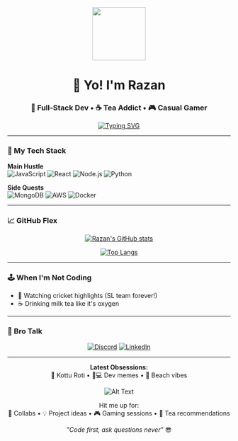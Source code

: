 <div align="center">
  <img src="https://media.giphy.com/media/3oKIPEqDGUULpEU0aQ/giphy.gif" width="120">

  # 👋 Yo! I'm Razan 
  
  ### 🚀 Full-Stack Dev • ☕ Tea Addict • 🎮 Casual Gamer
  
  [![Typing SVG](https://readme-typing-svg.herokuapp.com?font=Space+Mono&size=22&duration=3000&pause=500&color=00FF00&center=true&vCenter=true&width=500&lines=Building+stuff+that+makes+my+mom+proud;Professional+code+googler;Sri+Lankan+tech+bro;React+>+Angular+fite+me)](https://git.io/typing-svg)
</div>

---

### 🔧 My Tech Stack

**Main Hustle**  
![JavaScript](https://img.shields.io/badge/-JS%20-%23F7DF1E?style=flat-square&logo=javascript&logoColor=black)
![React](https://img.shields.io/badge/-React%20-%2320232a?style=flat-square&logo=react)
![Node.js](https://img.shields.io/badge/-Node.js%20-%23339933?style=flat-square&logo=node.js)
![Python](https://img.shields.io/badge/-Python%20-%233776AB?style=flat-square&logo=python)

**Side Quests**  
![MongoDB](https://img.shields.io/badge/-MongoDB%20-%2347A248?style=flat-square&logo=mongodb)
![AWS](https://img.shields.io/badge/-AWS%20-%23FF9900?style=flat-square&logo=amazon-aws)
![Docker](https://img.shields.io/badge/-Docker%20-%232496ED?style=flat-square&logo=docker)

---

### 📈 GitHub Flex

<div align="center">
  
  [![Razan's GitHub stats](https://github-readme-stats.vercel.app/api?username=hacxk&show_icons=true&theme=dark&hide_border=true)](https://github.com/hacxk)
  
  [![Top Langs](https://github-readme-stats.vercel.app/api/top-langs/?username=hacxk&layout=compact&theme=dark&hide_border=true)](https://github.com/hacxk)

</div>

---

### 🕹️ When I'm Not Coding

- 🏏 Watching cricket highlights (SL team forever!)
- ☕ Drinking milk tea like it's oxygen
  
---

### 💬 Bro Talk

<div align="center">
  
  [![Discord](https://img.shields.io/badge/-Add%20me%20on%20Discord-5865F2?style=for-the-badge&logo=discord&logoColor=white)](https://discord.com/users/hacxk)
  [![LinkedIn](https://img.shields.io/badge/-LinkedIn%20Profile-0A66C2?style=for-the-badge&logo=linkedin)](https://linkedin.com/in/razan-dev)
  
</div>

---

<div align="center">
  
  **Latest Obsessions:**  
  🍜 Kottu Roti • 🧑💻 Dev memes • 🌴 Beach vibes
  
  ![Alt Text](https://media.giphy.com/media/l3vRfNAzw2Qiq7q5W/giphy.gif)
  
  Hit me up for:  
  🤝 Collabs • 💡 Project ideas • 🎮 Gaming sessions • 🍵 Tea recommendations
  
  *"Code first, ask questions never"* 😎

</div>

